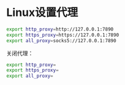# Linux设置代理

```sh
export http_proxy=http://127.0.0.1:7890
export https_proxy=https://127.0.0.1:7890
export all_proxy=socks5://127.0.0.1:7890
```


关闭代理：

```sh
export http_proxy=
export https_proxy=
export all_proxy=
```